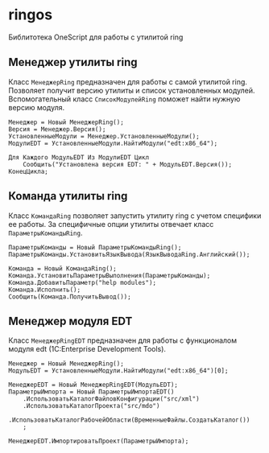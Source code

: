 # ringos
Библитотека OneScript для работы с утилитой ring

## Менеджер утилиты ring

Класс `МенеджерRing` предназначен для работы с самой утилитой ring. Позволяет получит версию утилиты и список установленных модулей.
Вспомогательный класс `СписокМодулейRing` поможет найти нужную версию модуля.

```bsl
Менеджер = Новый МенеджерRing();
Версия = Менеджер.Версия();
УстановленныеМодули = Менеджер.УстановленныеМодули();
МодулиEDT = УстановленныеМодули.НайтиМодули("edt:x86_64");

Для Каждого МодульEDT Из МодулиEDT Цикл
    Сообщить("Установлена версия EDT: " + МодульEDT.Версия());
КонецЦикла;
```

## Команда утилиты ring

Класс `КомандаRing` позволяет запустить утилиту ring c учетом специфики ее работы. За специфичные опции утилиты отвечает класс `ПараметрыКомандыRing`.

```bsl
ПараметрыКоманды = Новый ПараметрыКомандыRing();
ПараметрыКоманды.УстановитьЯзыкВывода(ЯзыкВыводаRing.Английский());

Команда = Новый КомандаRing();
Команда.УстановитьПараметрыВыполнения(ПараметрыКоманды);
Команда.ДобавитьПараметр("help modules");
Команда.Исполнить();
Сообщить(Команда.ПолучитьВывод());
```

## Менеджер модуля EDT

Класс `МенеджерRingEDT` предназначен для работы с функционалом модуля edt (1C:Enterprise Development Tools).

```bsl
Менеджер = Новый МенеджерRing();
МодульEDT = УстановленныеМодули.НайтиМодули("edt:x86_64")[0];

МенеджерEDT = Новый МенеджерRingEDT(МодульEDT);
ПараметрыИмпорта = Новый ПараметрыИмпортаEDT()
	.ИспользоватьКаталогФайловКонфигурации("src/xml")
    .ИспользоватьКаталогПроекта("src/mdo")
	.ИспользоватьКаталогРабочейОбласти(ВременныеФайлы.СоздатьКаталог())
	;

МенеджерEDT.ИмпортироватьПроект(ПараметрыИмпорта);
```